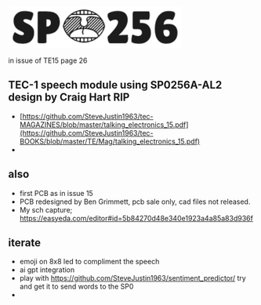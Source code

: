 ![](https://github.com/SteveJustin1963/tec-SPEECH/blob/master/pics/spo256-bw.png)


in issue of TE15 page 26

## TEC-1 speech module using SP0256A-AL2 design by Craig Hart RIP
- [https://github.com/SteveJustin1963/tec-MAGAZINES/blob/master/talking_electronics_15.pdf](https://github.com/SteveJustin1963/tec-BOOKS/blob/master/TE/Mag/talking_electronics_15.pdf)
- 

## also
- first PCB as in issue 15
- PCB redesigned by Ben Grimmett, pcb sale only, cad files not released. 
- My sch capture; https://easyeda.com/editor#id=5b84270d48e340e1923a4a85a83d936f

 
## iterate 
- emoji on 8x8 led to compliment the speech
- ai gpt integration
- play with https://github.com/SteveJustin1963/sentiment_predictor/  try and get it to send words to the SP0
- 
